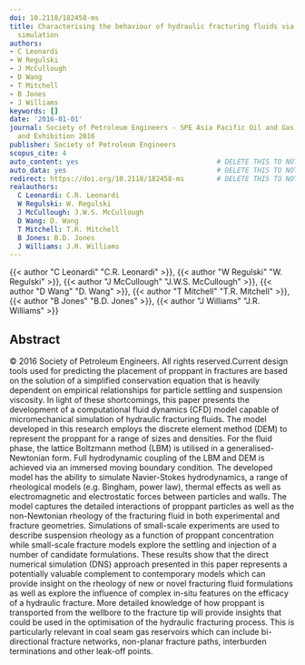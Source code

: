 ```yaml
---
doi: 10.2118/182458-ms
title: Characterising the behaviour of hydraulic fracturing fluids via direct numerical
  simulation
authors:
- C Leonardi
- W Regulski
- J McCullough
- D Wang
- T Mitchell
- B Jones
- J Williams
keywords: []
date: '2016-01-01'
journal: Society of Petroleum Engineers - SPE Asia Pacific Oil and Gas Conference
  and Exhibition 2016
publisher: Society of Petroleum Engineers
scopus_cite: 4
auto_content: yes                                  # DELETE THIS TO NOT AUTO GENERATE CONTENT
auto_data: yes                                     # DELETE THIS TO NOT AUTO GENERATE METADATA
redirect: https://doi.org/10.2118/182458-ms        # DELETE THIS TO NOT REDIRECT
realauthors:
  C Leonardi: C.R. Leonardi
  W Regulski: W. Regulski
  J McCullough: J.W.S. McCullough
  D Wang: D. Wang
  T Mitchell: T.R. Mitchell
  B Jones: B.D. Jones
  J Williams: J.R. Williams
---
```

{{< author "C Leonardi" "C.R. Leonardi" >}}, {{< author "W Regulski" "W. Regulski" >}}, {{< author "J McCullough" "J.W.S. McCullough" >}}, {{< author "D Wang" "D. Wang" >}}, {{< author "T Mitchell" "T.R. Mitchell" >}}, {{< author "B Jones" "B.D. Jones" >}}, {{< author "J Williams" "J.R. Williams" >}}

## Abstract
© 2016 Society of Petroleum Engineers. All rights reserved.Current design tools used for predicting the placement of proppant in fractures are based on the solution of a simplified conservation equation that is heavily dependent on empirical relationships for particle settling and suspension viscosity. In light of these shortcomings, this paper presents the development of a computational fluid dynamics (CFD) model capable of micromechanical simulation of hydraulic fracturing fluids. The model developed in this research employs the discrete element method (DEM) to represent the proppant for a range of sizes and densities. For the fluid phase, the lattice Boltzmann method (LBM) is utilised in a generalised-Newtonian form. Full hydrodynamic coupling of the LBM and DEM is achieved via an immersed moving boundary condition. The developed model has the ability to simulate Navier-Stokes hydrodynamics, a range of rheological models (e.g. Bingham, power law), thermal effects as well as electromagnetic and electrostatic forces between particles and walls. The model captures the detailed interactions of proppant particles as well as the non-Newtonian rheology of the fracturing fluid in both experimental and fracture geometries. Simulations of small-scale experiments are used to describe suspension rheology as a function of proppant concentration while small-scale fracture models explore the settling and injection of a number of candidate formulations. These results show that the direct numerical simulation (DNS) approach presented in this paper represents a potentially valuable complement to contemporary models which can provide insight on the rheology of new or novel fracturing fluid formulations as well as explore the influence of complex in-situ features on the efficacy of a hydraulic fracture. More detailed knowledge of how proppant is transported from the wellbore to the fracture tip will provide insights that could be used in the optimisation of the hydraulic fracturing process. This is particularly relevant in coal seam gas reservoirs which can include bi-directional fracture networks, non-planar fracture paths, interburden terminations and other leak-off points.
